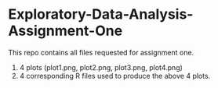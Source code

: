 # Exploratory-Data-Analysis-Assignment-One

This repo contains all files requested for assignment one.

 1. 4 plots (plot1.png, plot2.png, plot3.png, plot4.png)
 2. 4 corresponding R files used to produce the above 4 plots. 